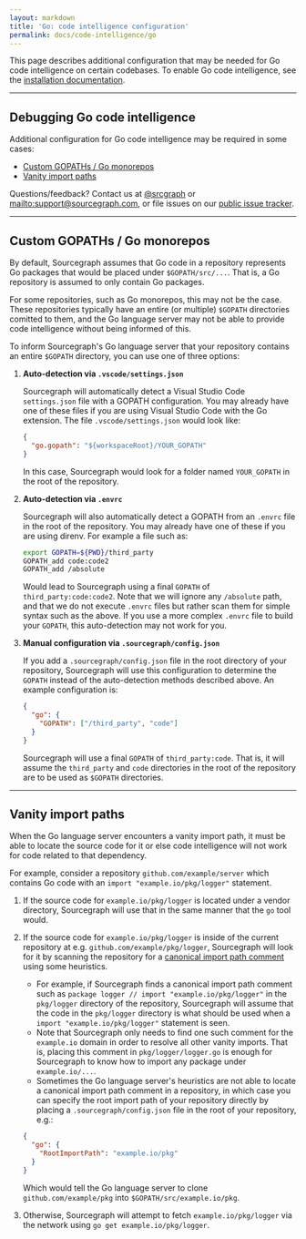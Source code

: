 ```yaml
---
layout: markdown
title: 'Go: code intelligence configuration'
permalink: docs/code-intelligence/go
---
```


This page describes additional configuration that may be needed for Go code intelligence on certain codebases. To enable Go code intelligence, see the [installation documentation](/docs/code-intelligence/install).

---

## Debugging Go code intelligence

Additional configuration for Go code intelligence may be required in some cases:

- [Custom GOPATHs / Go monorepos](#custom-gopaths--go-monorepos)
- [Vanity import paths](#vanity-import-paths)

Questions/feedback? Contact us at [@srcgraph](https://twitter.com/srcgraph) or <mailto:support@sourcegraph.com>, or file issues on our [public issue tracker](https://github.com/sourcegraph/issues/issues).

---

## Custom GOPATHs / Go monorepos

By default, Sourcegraph assumes that Go code in a repository represents Go packages that would be placed under `$GOPATH/src/...`. That is, a Go repository is assumed to only contain Go packages.

For some repositories, such as Go monorepos, this may not be the case. These repositories typically have an entire (or multiple) `$GOPATH` directories comitted to them, and the Go language server may not be able to provide code intelligence without being informed of this.

To inform Sourcegraph's Go language server that your repository contains an entire `$GOPATH` directory, you can use one of three options:

1.  **Auto-detection via `.vscode/settings.json`**

    Sourcegraph will automatically detect a Visual Studio Code `settings.json` file with a GOPATH configuration. You may already have one of these files if you are using Visual Studio Code with the Go extension. The file `.vscode/settings.json` would look like:

    ```json
    {
      "go.gopath": "${workspaceRoot}/YOUR_GOPATH"
    }
    ```

    In this case, Sourcegraph would look for a folder named `YOUR_GOPATH` in the root of the repository.

2.  **Auto-detection via `.envrc`**

    Sourcegraph will also automatically detect a GOPATH from an `.envrc` file in the root of the repository. You may already have one of these if you are using direnv. For example a file such as:

    ```bash
    export GOPATH=${PWD}/third_party
    GOPATH_add code:code2
    GOPATH_add /absolute
    ```

    Would lead to Sourcegraph using a final `GOPATH` of `third_party:code:code2`. Note that we will ignore any `/absolute` path, and that we do not execute `.envrc` files but rather scan them for simple syntax such as the above. If you use a more complex `.envrc` file to build your `GOPATH`, this auto-detection may not work for you.

3.  **Manual configuration via `.sourcegraph/config.json`**

    If you add a `.sourcegraph/config.json` file in the root directory of your repository, Sourcegraph will use this configuration to determine the `GOPATH` instead of the auto-detection methods described above. An example configuration is:

    ```json
    {
      "go": {
        "GOPATH": ["/third_party", "code"]
      }
    }
    ```

    Sourcegraph will use a final `GOPATH` of `third_party:code`. That is, it will assume the `third_party` and `code` directories in the root of the repository are to be used as `$GOPATH` directories.

---

## Vanity import paths

When the Go language server encounters a vanity import path, it must be able to locate the source code for it or else code intelligence will not work for code related to that dependency.

For example, consider a repository `github.com/example/server` which contains Go code with an `import "example.io/pkg/logger"` statement.

1.  If the source code for `example.io/pkg/logger` is located under a vendor directory, Sourcegraph will use that in the same manner that the `go` tool would.
2.  If the source code for `example.io/pkg/logger` is inside of the current repository at e.g. `github.com/example/pkg/logger`, Sourcegraph will look for it by scanning the repository for a [canonical import path comment](https://golang.org/doc/go1.4#canonicalimports) using some heuristics.

    - For example, if Sourcegraph finds a canonical import path comment such as `package logger // import "example.io/pkg/logger"` in the `pkg/logger` directory of the repository, Sourcegraph will assume that the code in the `pkg/logger` directory is what should be used when a `import "example.io/pkg/logger"` statement is seen.
    - Note that Sourcegraph only needs to find one such comment for the `example.io` domain in order to resolve all other vanity imports. That is, placing this comment in `pkg/logger/logger.go` is enough for Sourcegraph to know how to import any package under `example.io/...`.
    - Sometimes the Go language server's heuristics are not able to locate a canonical import path comment in a repository, in which case you can specify the root import path of your repository directly by placing a `.sourcegraph/config.json` file in the root of your repository, e.g.:

    ```json
    {
      "go": {
        "RootImportPath": "example.io/pkg"
      }
    }
    ```

    Which would tell the Go language server to clone `github.com/example/pkg` into `$GOPATH/src/example.io/pkg`.

3.  Otherwise, Sourcegraph will attempt to fetch `example.io/pkg/logger` via the network using `go get example.io/pkg/logger`.
